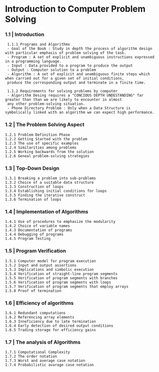 # Introduction to Computer Problem Solving

### 1.1 | Introduction
     1.1.1 Programs and Algorithms
     - Goal of the Book : Study in depth the process of algorithm design with particular emphasis of problem solving of the task.
     - Program : A set of explicit and unambiguous instructions expressed in a programming language.
     - Input : Data provided to a program to produce the output
     - Output : Computer solution to a problem
     - Algorithm : A set of explicit and unambiguous finite steps which when carried out for a given set of initial conditions, 
     produce the corresponding output and terminate in a finite time.
     
     1.1.2 Requirements for solving problems by computer
     - Algorithm Desing requires a "CONCIOUS DEPTH UNDESTANDING" far greater than than we are likely to encounter in almost
     any other problem-solving situation.
     - Phone Directory Problem : Only when a Data Structure is symbolically linked with an algorithm we can expect high performance.
  
### 1.2 | The Problem Solving Aspect
    1.2.1 Problem Definition Phase
    1.2.2 Getting Started with the problem
    1.2.3 The use of specific examples
    1.2.4 Similarities among problems
    1.2.5 Working backwards from the solution
    1.2.6 Geneal problem-solving strategies
### 1.3 | Top-Down Design
    1.3.1 Breaking a problem into sub-problems
    1.3.2 Choice of a suitable data structure
    1.3.3 Construction of loops
    1.3.4 Establishing initial conditions for loops
    1.3.5 Finding the iterative construct
    1.3.6 Termination of loops
### 1.4 | Implementation of Algorithms
    1.4.1 Use of procedures to emphasize the modularity
    1.4.2 Choice of variable names
    1.4.3 Documentation of programs
    1.4.4 Debugging of programs
    1.4.5 Program Testing
### 1.5 | Program Verification
    1.5.1 Computer model for program execution
    1.5.2 Input and output assertions
    1.5.3 Implications and simbolic execution
    1.5.4 Verification of straight-line program segments
    1.5.5 Verification of program segments with branches
    1.5.6 Verification of program segments with loops
    1.5.7 Verification of program segments that employ arrays
    1.5.8 Proof of termination
### 1.6 | Efficiency of algorithms
    1.6.1 Redundant computations
    1.6.2 Referencing array elements
    1.6.3 Inneficiency due to late termination
    1.6.4 Early detection of desired output conditions
    1.6.5 Trading storage for efficiency gains
### 1.7 | The analysis of Algorithms
    1.7.1 Computational Complexity
    1.7.2 The order notation
    1.7.3 Worst and average case notation
    1.7.4 Probabilistic avarage case notation
    
